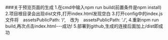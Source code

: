 ###关于预览页面的生成
1.在cmd中输入npm run build(前置条件是npm install)
2.项目根目录会出现dist文件,打开index.html发现空白
3.打开config中的index.js文件将　assetsPublicPath: ‘/‘,　改为　assetsPublicPath: ‘./‘,
4.重新npm run build,再次点击index.html---成功!
5.部署到github,生成的连接后面加上/dist即成功

